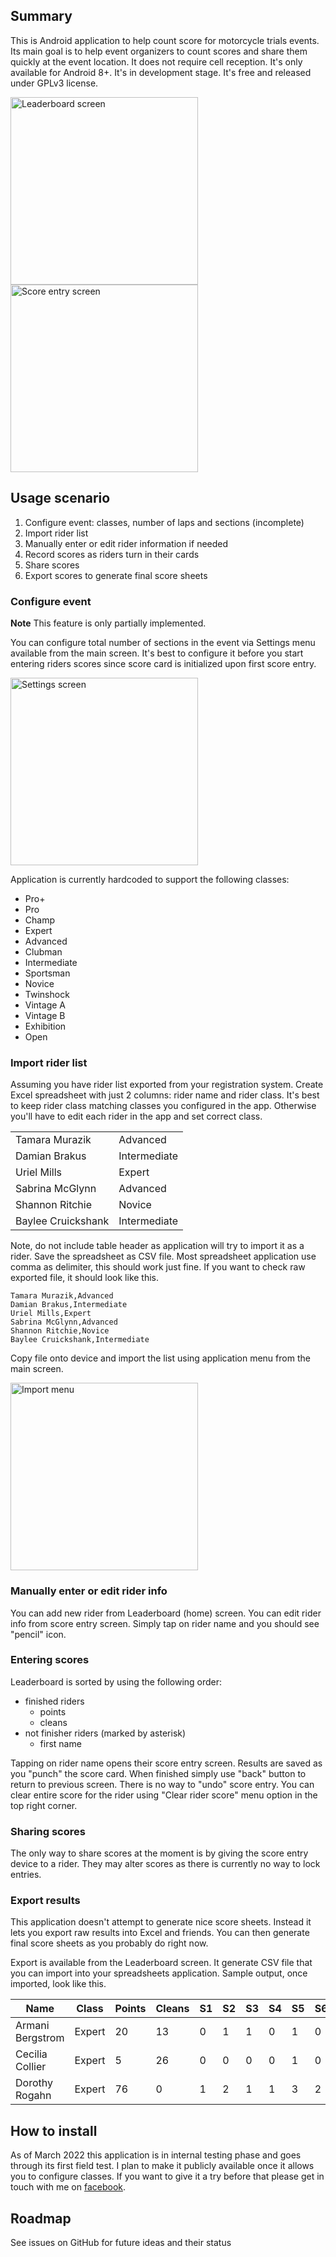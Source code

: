 ## Summary

This is Android application to help count score for motorcycle trials events.
Its main goal is to help event organizers to count scores and share them quickly at the event location.
It does not require cell reception.
It's only available for Android 8+.
It's in development stage.
It's free and released under GPLv3 license.

<img src="img/leaderboard.png" width="300" alt="Leaderboard screen" />

<img src="img/score-entry.png" width="300" alt="Score entry screen" />

## Usage scenario
1. Configure event: classes, number of laps and sections (incomplete)  
2. Import rider list
3. Manually enter or edit rider information if needed
4. Record scores as riders turn in their cards
5. Share scores
6. Export scores to generate final score sheets

### Configure event
**Note**
This feature is only partially implemented.

You can configure total number of sections in the event via Settings menu available from the main screen.
It's best to configure it before you start entering riders scores since score card is initialized upon first score entry.

<img src="img/settings.png" width="300" alt="Settings screen" />

Application is currently hardcoded to support the following classes:
* Pro+
* Pro
* Champ
* Expert
* Advanced
* Clubman
* Intermediate
* Sportsman
* Novice
* Twinshock
* Vintage A
* Vintage B
* Exhibition
* Open

### Import rider list
Assuming you have rider list exported from your registration system. 
Create Excel spreadsheet with just 2 columns: rider name and rider class.
It's best to keep rider class matching classes you configured in the app.
Otherwise you'll have to edit each rider in the app and set correct class.

| | | 
| --- | --- |
| Tamara Murazik | Advanced |
| Damian Brakus | Intermediate |
| Uriel Mills | Expert |
| Sabrina McGlynn | Advanced | 
| Shannon Ritchie | Novice |
| Baylee Cruickshank | Intermediate |

Note, do not include table header as application will try to import it as a rider.
Save the spreadsheet as CSV file.
Most spreadsheet application use comma as delimiter, this should work just fine.
If you want to check raw exported file, it should look like this.

```csv
Tamara Murazik,Advanced
Damian Brakus,Intermediate
Uriel Mills,Expert
Sabrina McGlynn,Advanced
Shannon Ritchie,Novice
Baylee Cruickshank,Intermediate
```

Copy file onto device and import the list using application menu from the main screen.

<img src="img/import-riders.png" width="300" alt="Import menu" />

### Manually enter or edit rider info

You can add new rider from Leaderboard (home) screen.
You can edit rider info from score entry screen. 
Simply tap on rider name and you should see "pencil" icon.

### Entering scores
Leaderboard is sorted by using the following order:

* finished riders
  * points
  * cleans
* not finisher riders (marked by asterisk)
  * first name

Tapping on rider name opens their score entry screen.
Results are saved as you "punch" the score card.
When finished simply use "back" button to return to previous screen.
There is no way to "undo" score entry.
You can clear entire score for the rider using "Clear rider score" menu option in the top right corner.

### Sharing scores
The only way to share scores at the moment is by giving the score entry device to a rider.
They may alter scores as there is currently no way to lock entries.

### Export results
This application doesn't attempt to generate nice score sheets. 
Instead it lets you export raw results into Excel and friends.
You can then generate final score sheets as you probably do right now.

Export is available from the Leaderboard screen.
It generate CSV file that you can import into your spreadsheets application.
Sample output, once imported, look like this.

| Name | Class | Points | Cleans | S1 | S2 | S3 | S4 | S5 | S6 | S7 | S8 | S9 | S10 | S11 | S12 | S13 |
| --- | --- | --- | --- | --- | --- | --- | --- | --- | --- | --- | --- | --- | --- | --- | --- | --- |
| Armani Bergstrom | Expert | 20 | 13 | 0 | 1 | 1 | 0 | 1 | 0 | 1 | 0 | 0 | 0 | 1 | 1 | 2 |  
| Cecilia Collier | Expert | 5   | 26 | 0 | 0 | 0 | 0 | 1 | 0 | 0 | 0 | 0 | 0 | 0 | 0 | 0 | 
| Dorothy Rogahn | Expert | 76   |  0 | 1 | 2 | 1 | 1 | 3 | 2 | 5 | 3 | 2 | 3 | 2 | 1 | 2 |

## How to install
As of March 2022 this application is in internal testing phase and goes through its first field test. 
I plan to make it publicly available once it allows you to configure classes.
If you want to give it a try before that please get in touch with me on [facebook](https://www.facebook.com/vitali.yakavenka/).

## Roadmap
See issues on GitHub for future ideas and their status 
